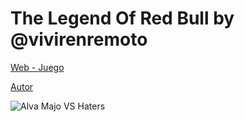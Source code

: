 # The Legend Of Red Bull by @vivirenremoto
 
[Web - Juego](https://vivirenremoto.github.io/zeldaredbull/)

[Autor](https://twitter.com/vivirenremoto)

![Alva Majo VS Haters](https://vivirenremoto.github.io/zeldaredbull/static/social.png)
